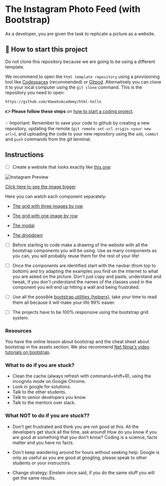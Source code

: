 <!-- hide -->
# The Instagram Photo Feed (with Bootstrap)
<!-- endhide -->
As a developer, you are given the task to replicate a picture as a website.

## 🌱  How to start this project

Do not clone this repository because we are going to be using a different template.

We recommend to open the `html template repository` using a provisioning tool like [Codespaces](https://4geeks.com/lesson/what-is-github-codespaces) (recommended) or [Gitpod](https://4geeks.com/lesson/how-to-use-gitpod). Alternatively you can clone it to your local computer using the `git clone` command. This is the repository you need to open:

```
https://github.com/4GeeksAcademy/html-hello
```

**👉 Please follow these steps** on [how to start a coding project](https://4geeks.com/lesson/how-to-start-a-project).

💡 Important: Remember to save your code to github by creating a new repository, updating the remote (`git remote set-url origin <your new url>`), and uploading the code to your new repository using the `add`, `commit` and `push` commands from the git terminal.

## Instructions

- [ ] Create a website that looks exactly like [this one](https://github.com/breatheco-de/exercise-instagram-feed-bootstrap/blob/master/assets/preview.gif):

![Instagram Preview](https://github.com/breatheco-de/exercise-instagram-feed-bootstrap/blob/master/assets/preview.gif?raw=true)

[Click here to see the image bigger](https://github.com/breatheco-de/exercise-instagram-feed-bootstrap/blob/master/assets/preview.gif?raw=true)

Here you can watch each component separately:

+ [The grid with three images by row](https://github.com/breatheco-de/exercise-instagram-feed-bootstrap/blob/master/assets/preview1.png?raw=true?raw=true)

+ [The grid with one image by row](https://github.com/breatheco-de/exercise-instagram-feed-bootstrap/blob/master/assets/preview2.png?raw=true?raw=true)

+ [The modal](https://github.com/breatheco-de/exercise-instagram-feed-bootstrap/blob/master/assets/preview3.png?raw=true?raw=true)

+ [The dropdown](https://github.com/breatheco-de/exercise-instagram-feed-bootstrap/blob/master/assets/preview4.png?raw=true?raw=true)

- [ ] Before starting to code make a drawing of the website with all the bootstrap components you will be using. Use as many components as you can, you will probably reuse them for the rest of your life!

- [ ] Once the components are identified start with the navbar (from top to bottom) and try adapting the examples you find on the internet to what you are asked on the picture. Don't just copy and paste, understand and tweak, if you don't understand the names of the classes used in the component you will end up hitting a wall and being frustrated.

- [ ] Use all the possible [bootstrap utilities (helpers)](https://getbootstrap.com/docs/5.1/layout/utilities/), take your time to read them all because it will make your life 99% easier.

- [ ] The projects have to be 100% responsive using the bootstrap grid system.


### Resources

You have the online lesson about bootstrap and the cheat sheet about bootstrap in the assets section. We also recommend [Net Ninja's video tutorials on bootstrap](https://www.youtube.com/watch?v=QAgrHLtG1Yk).

### What to do if you are stuck?

- Clean the cache (always refresh with command+shift+R), using the incognito mode on Google Chrome. 
- Look in google for solutions. 
- Talk to the other students. 
- Talk to senior developers you know. 
- Talk to the mentors over slack.

### What **NOT** to do if you are stuck??

- Don't get frustrated and think you are not good at this: All the developers get stuck all the time, ask around! How do you know if you are good at something that you don't know? Coding is a science, facts matter and you have no facts. 

- Don't keep wandering around for hours without seeking help: Google is only as useful as you are good at googling, please speak to other students or your instructors. 

- Change strategy: Einstein once said, if you do the same stuff you will get the same results.

